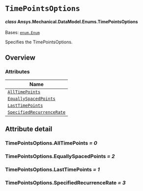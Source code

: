 # `TimePointsOptions`

<a id="ansys.mechanical.stubs.v241.Ansys.Mechanical.DataModel.Enums.TimePointsOptions"></a>

#### *class* Ansys.Mechanical.DataModel.Enums.TimePointsOptions

Bases: [`enum.Enum`](https://docs.python.org/3/library/enum.html#enum.Enum)

Specifies the TimePointsOptions.

<!-- !! processed by numpydoc !! -->

<a id="overview"></a>

## Overview

### Attributes

| Name |
| ------------------------------------------------------------------------- |
| [`AllTimePoints`](#TimePointsOptions.AllTimePoints) |
| [`EquallySpacedPoints`](#TimePointsOptions.EquallySpacedPoints) |
| [`LastTimePoints`](#TimePointsOptions.LastTimePoints) |
| [`SpecifiedRecurrenceRate`](#TimePointsOptions.SpecifiedRecurrenceRate) |

<a id="attribute-detail"></a>

## Attribute detail

<a id="TimePointsOptions.AllTimePoints"></a>

### TimePointsOptions.AllTimePoints *= 0*

<a id="TimePointsOptions.EquallySpacedPoints"></a>

### TimePointsOptions.EquallySpacedPoints *= 2*

<a id="TimePointsOptions.LastTimePoints"></a>

### TimePointsOptions.LastTimePoints *= 1*

<a id="TimePointsOptions.SpecifiedRecurrenceRate"></a>

### TimePointsOptions.SpecifiedRecurrenceRate *= 3*


